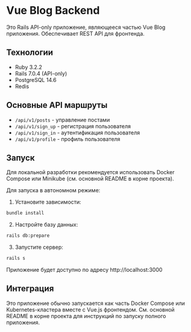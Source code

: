 
# Vue Blog Backend

Это Rails API-only приложение, являющееся частью Vue Blog приложения. Обеспечивает REST API для фронтенда.

## Технологии

* Ruby 3.2.2
* Rails 7.0.4 (API-only)
* PostgreSQL 14.6
* Redis

## Основные API маршруты

* `/api/v1/posts` - управление постами
* `/api/v1/sign_up` - регистрация пользователя
* `/api/v1/sign_in` - аутентификация пользователя
* `/api/v1/profile` - профиль пользователя

## Запуск

Для локальной разработки рекомендуется использовать Docker Compose или Minikube (см. основной README в корне проекта).

Для запуска в автономном режиме:

1. Установите зависимости:
```bash
bundle install
```

2. Настройте базу данных:
```bash
rails db:prepare
```

3. Запустите сервер:
```bash
rails s
```

Приложение будет доступно по адресу http://localhost:3000

## Интеграция

Это приложение обычно запускается как часть Docker Compose или Kubernetes-кластера вместе с Vue.js фронтендом.
См. основной README в корне проекта для инструкций по запуску полного приложения.
